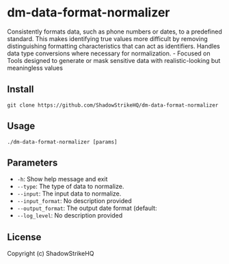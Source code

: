 # dm-data-format-normalizer
Consistently formats data, such as phone numbers or dates, to a predefined standard. This makes identifying true values more difficult by removing distinguishing formatting characteristics that can act as identifiers. Handles data type conversions where necessary for normalization. - Focused on Tools designed to generate or mask sensitive data with realistic-looking but meaningless values

## Install
`git clone https://github.com/ShadowStrikeHQ/dm-data-format-normalizer`

## Usage
`./dm-data-format-normalizer [params]`

## Parameters
- `-h`: Show help message and exit
- `--type`: The type of data to normalize.
- `--input`: The input data to normalize.
- `--input_format`: No description provided
- `--output_format`: The output date format (default: 
- `--log_level`: No description provided

## License
Copyright (c) ShadowStrikeHQ
